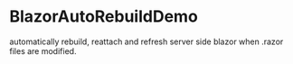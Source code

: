 # BlazorAutoRebuildDemo
automatically rebuild, reattach and refresh server side blazor when .razor files are modified. 
